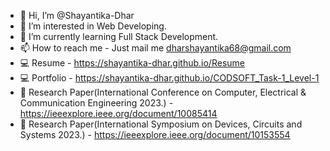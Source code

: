 - 👋 Hi, I’m @Shayantika-Dhar
- 👀 I’m interested in Web Developing.
- 🌱 I’m currently learning Full Stack Development.
- 📫 How to reach me - Just mail me dharshayantika68@gmail.com
- 💻 Resume - https://shayantika-dhar.github.io/Resume
- 💻 Portfolio - https://shayantika-dhar.github.io/CODSOFT_Task-1_Level-1
- 📄 Research Paper(International Conference on Computer, Electrical &
Communication Engineering 2023.) - https://ieeexplore.ieee.org/document/10085414
- 📄 Research Paper(International Symposium on Devices, Circuits and Systems 2023.) - https://ieeexplore.ieee.org/document/10153554
